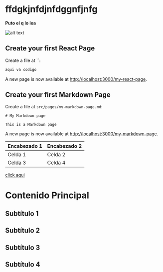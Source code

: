 
# ffdgkjnfdjnfdggnfjnfg

**Puto el q lo lea**    

![alt text](https://i.pinimg.com/564x/e0/64/43/e06443b9439ca8611248d17cad479892.jpg)

## Create your first React Page

Create a file at ``:

```jsx title="src/pages/my-react-page.js"
aqui va codigo
```

A new page is now available at [http://localhost:3000/my-react-page](http://localhost:3000/my-react-page).

## Create your first Markdown Page

Create a file at `src/pages/my-markdown-page.md`:

```mdx title="src/pages/my-markdown-page.md"
# My Markdown page

This is a Markdown page
```

A new page is now available at [http://localhost:3000/my-markdown-page](http://localhost:3000/my-markdown-page).

| Encabezado 1 | Encabezado 2 |
|--------------|--------------|
| Celda 1      | Celda 2      |
| Celda 3      | Celda 4      |
[click aqui](https://www.youtube.com/watch?v=wC4YWvGK-m4)




# Contenido Principal

## Subtítulo 1


## Subtítulo 2



## Subtítulo 3



## Subtítulo 4





